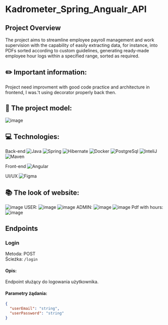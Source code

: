 # Kadrometer_Spring_Angualr_API
## Project Overview
The project aims to streamline employee payroll management and work supervision with the capability of easily extracting data, for instance, into PDFs sorted according to custom guidelines, generating ready-made employee hour logs within a specified range, sorted as required.

## **✏️ Important information:**
Project need improvment with good code practice and architecture in frontend, I was.'t using decorator properly back then.

## **🚀 The project model:**
![image](https://github.com/mat-rys/Kadrometer_Spring_Angualr_API/assets/98847639/4225d85b-0db9-4de1-849f-0662f5dd45f8)

## **💻 Technologies:**
Back-end
![Java](https://img.shields.io/badge/-Java-007396?style=flat-square&logo=java&logoColor=white) ![Spring](https://img.shields.io/badge/-Spring-6DB33F?style=flat-square&logo=spring&logoColor=white) ![Hibernate](https://img.shields.io/badge/-Hibernate-59666C?style=flat-square&logo=hibernate&logoColor=white) ![Docker](https://img.shields.io/badge/-Docker-2496ED?style=flat-square&logo=docker&logoColor=white) ![PostgreSql](https://img.shields.io/badge/-PostgreSQL-4169E1?style=flat-square&logo=postgresql&logoColor=white)
![InteliJ](https://img.shields.io/badge/-IntelliJ%20IDEA-000000?style=flat-square&logo=intellij-idea&logoColor=white) ![Maven](https://img.shields.io/badge/-Maven-C71A36?style=flat-square&logo=apache-maven&logoColor=white) 

Front-end
![Angular](https://img.shields.io/badge/-Angular-DD0031?style=flat-square&logo=angular&logoColor=white)

UI/UX
![Figma](https://img.shields.io/badge/-Figma-F24E1E?style=flat-square&logo=figma&logoColor=white)

## **📚 The look of website:**
![image](https://github.com/mat-rys/Kadrometer_Spring_Angualr_API/assets/98847639/18286c04-8a49-454a-9bbe-21805c4829bc)
USER:
![image](https://github.com/mat-rys/Kadrometer_Spring_Angualr_API/assets/98847639/bcce4d45-aae1-4aa9-90cd-1f46afa00d56)
![image](https://github.com/mat-rys/Kadrometer_Spring_Angualr_API/assets/98847639/9288552f-74f2-4401-b44e-68b2d1f0602e)
ADMIN:
![image](https://github.com/mat-rys/Kadrometer_Spring_Angualr_API/assets/98847639/a8d269da-5da7-4e36-84a3-e7f5b38a7b7f)
![image](https://github.com/mat-rys/Kadrometer_Spring_Angualr_API/assets/98847639/29c869bd-cc50-4e50-a1f4-cb3590e6c68f)
Pdf with hours:
![image](https://github.com/mat-rys/Kadrometer_Spring_Angualr_API/assets/98847639/b6b7d888-70e7-4a69-8637-15c9a1d700cb)

## Endpoints

### Login
Metoda: POST  
Ścieżka: `/login`

#### Opis:
Endpoint służący do logowania użytkownika.

#### Parametry żądania:
```json
{
  "userEmail": "string",
  "userPassword": "string"
}
